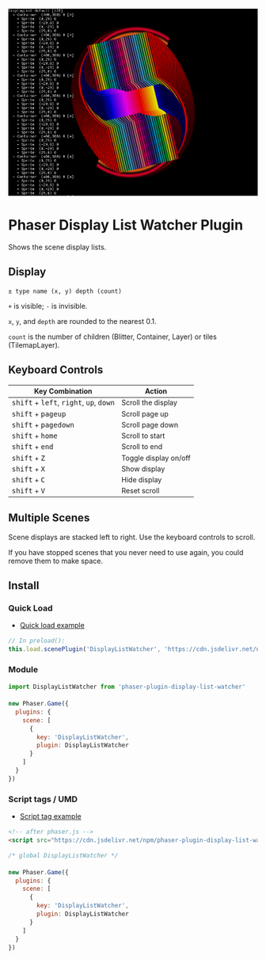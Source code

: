 ![Preview](preview.png)

Phaser Display List Watcher Plugin
==================================

Shows the scene display lists.

Display
-------

    ± type name (x, y) depth (count) 

`+` is visible; `-` is invisible.

`x`, `y`, and `depth` are rounded to the nearest 0.1.

`count` is the number of children (Blitter, Container, Layer) or tiles (TilemapLayer).

Keyboard Controls
-----------------

| Key Combination                                                   | Action                |
|-------------------------------------------------------------------|-----------------------|
| <kbd>shift</kbd> + <kbd>left</kbd>, <kbd>right</kbd>, <kbd>up</kbd>, <kbd>down</kbd> | Scroll the display |
| <kbd>shift</kbd> + <kbd>pageup</kbd>                              | Scroll page up        |
| <kbd>shift</kbd> + <kbd>pagedown</kbd>                            | Scroll page down      |
| <kbd>shift</kbd> + <kbd>home</kbd>                                | Scroll to start       |
| <kbd>shift</kbd> + <kbd>end</kbd>                                 | Scroll to end         |
| <kbd>shift</kbd> + <kbd>Z</kbd>                                   | Toggle display on/off |
| <kbd>shift</kbd> + <kbd>X</kbd>                                   | Show display          |
| <kbd>shift</kbd> + <kbd>C</kbd>                                   | Hide display          |
| <kbd>shift</kbd> + <kbd>V</kbd>                                   | Reset scroll          |

Multiple Scenes
---------------

Scene displays are stacked left to right. Use the keyboard controls to scroll.

If you have stopped scenes that you never need to use again, you could remove them to make space.

Install
-------

### Quick Load

- [Quick load example](https://phaser.io/sandbox/W8VM9ZYG)

```js
// In preload():
this.load.scenePlugin('DisplayListWatcher', 'https://cdn.jsdelivr.net/npm/phaser-plugin-display-list-watcher@1.2.1')
```

### Module

```js
import DisplayListWatcher from 'phaser-plugin-display-list-watcher'

new Phaser.Game({
  plugins: {
    scene: [
      {
        key: 'DisplayListWatcher',
        plugin: DisplayListWatcher
      }
    ]
  }
})
```

### Script tags / UMD

- [Script tag example](https://codepen.io/samme/pen/EaYmBwp)

```html
<!-- after phaser.js -->
<script src="https://cdn.jsdelivr.net/npm/phaser-plugin-display-list-watcher@1.2.1"></script>
```

```js
/* global DisplayListWatcher */

new Phaser.Game({
  plugins: {
    scene: [
      {
        key: 'DisplayListWatcher',
        plugin: DisplayListWatcher
      }
    ]
  }
})
```
